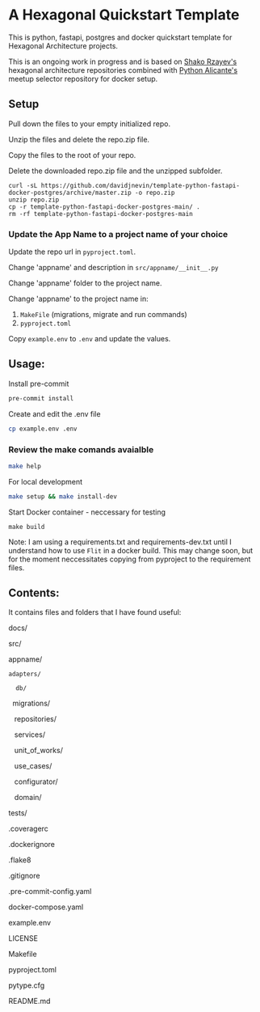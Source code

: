 # A Hexagonal Quickstart Template

This is python, fastapi, postgres and docker quickstart template for Hexagonal Architecture projects.

This is an ongoing work in progress and is based on [Shako Rzayev's](https://github.com/ShahriyarR) hexagonal architecture repositories combined with [Python Alicante's](https://github.com/pythonalicante) meetup selector repository for docker setup.

## Setup

Pull down the files to your empty initialized repo.

Unzip the files and delete the repo.zip file.

Copy the files to the root of your repo.

Delete the downloaded repo.zip file and the unzipped subfolder.

```
curl -sL https://github.com/davidjnevin/template-python-fastapi-docker-postgres/archive/master.zip -o repo.zip
unzip repo.zip
cp -r template-python-fastapi-docker-postgres-main/ .
rm -rf template-python-fastapi-docker-postgres-main
```

### Update the App Name to a project name of your choice

Update the repo url in `pyproject.toml`.

Change 'appname' and description in `src/appname/__init__.py`

Change 'appname' folder to the project name.

Change 'appname' to the project name in:
1.	`MakeFile` (migrations, migrate and run commands)
1.	`pyproject.toml`

Copy `example.env` to `.env` and update the values.

## Usage:

Install pre-commit

```bash
pre-commit install
```

Create and edit the .env file

```bash
cp example.env .env
```

### Review the make comands avaialble

```bash
make help
```

For local development

```bash
make setup && make install-dev
```

Start Docker container - neccessary for testing

```
make build
```

Note: I am using a requirements.txt and requirements-dev.txt until I understand how to use `Flit` in a docker build. This may change soon, but for the moment neccessitates copying from pyproject to the requirement files.

## Contents:

It contains files and folders that I have found useful:

docs/

src/

  appname/

    adapters/

      db/

      migrations/

      repositories/

      services/

      unit_of_works/

      use_cases/

    configurator/

    domain/

tests/

.coveragerc

.dockerignore

.flake8

.gitignore

.pre-commit-config.yaml

docker-compose.yaml

example.env

LICENSE

Makefile

pyproject.toml

pytype.cfg

README.md
